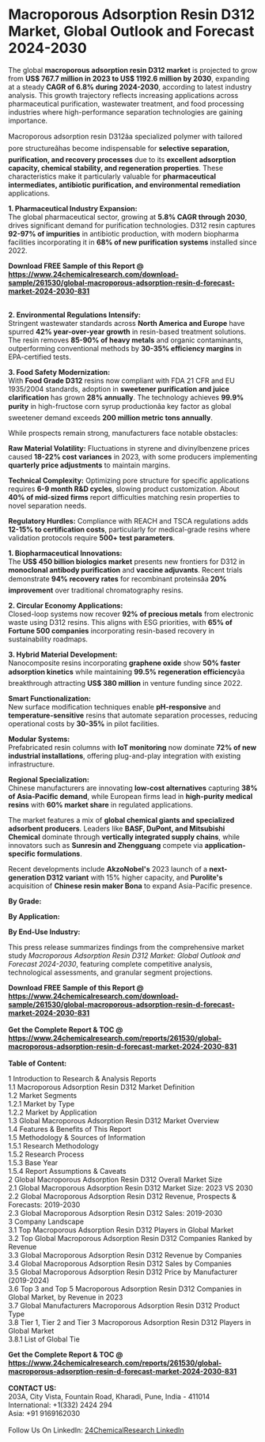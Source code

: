 <h1>Macroporous Adsorption Resin D312 Market, Global Outlook and Forecast 2024-2030</h1><p>The global <strong>macroporous adsorption resin D312 market</strong> is projected to grow from <strong>US$ 767.7 million in 2023 to US$ 1192.6 million by 2030</strong>, expanding at a steady <strong>CAGR of 6.8% during 2024-2030</strong>, according to latest industry analysis. This growth trajectory reflects increasing applications across pharmaceutical purification, wastewater treatment, and food processing industries where high-performance separation technologies are gaining importance.</p><p>Macroporous adsorption resin D312âa specialized polymer with tailored pore structureâhas become indispensable for <strong>selective separation, purification, and recovery processes</strong> due to its <strong>excellent adsorption capacity, chemical stability, and regeneration properties</strong>. These characteristics make it particularly valuable for <strong>pharmaceutical intermediates, antibiotic purification, and environmental remediation</strong> applications.</p><p><strong>1. Pharmaceutical Industry Expansion:</strong><br>
The global pharmaceutical sector, growing at <strong>5.8% CAGR through 2030</strong>, drives significant demand for purification technologies. D312 resin captures <strong>92-97% of impurities</strong> in antibiotic production, with modern biopharma facilities incorporating it in <strong>68% of new purification systems</strong> installed since 2022.</p><div><b>Download FREE Sample of this Report @ 
            <a href="https://www.24chemicalresearch.com/download-sample/261530/global-macroporous-adsorption-resin-d-forecast-market-2024-2030-831">
            https://www.24chemicalresearch.com/download-sample/261530/global-macroporous-adsorption-resin-d-forecast-market-2024-2030-831</a></b></div><br><p><strong>2. Environmental Regulations Intensify:</strong><br>
Stringent wastewater standards across <strong>North America and Europe</strong> have spurred <strong>42% year-over-year growth</strong> in resin-based treatment solutions. The resin removes <strong>85-90% of heavy metals</strong> and organic contaminants, outperforming conventional methods by <strong>30-35% efficiency margins</strong> in EPA-certified tests.</p><p><strong>3. Food Safety Modernization:</strong><br>
With <strong>Food Grade D312</strong> resins now compliant with FDA 21 CFR and EU 1935/2004 standards, adoption in <strong>sweetener purification and juice clarification</strong> has grown <strong>28% annually</strong>. The technology achieves <strong>99.9% purity</strong> in high-fructose corn syrup productionâa key factor as global sweetener demand exceeds <strong>200 million metric tons annually</strong>.</p><p>While prospects remain strong, manufacturers face notable obstacles:</p><p><strong>Raw Material Volatility:</strong> Fluctuations in styrene and divinylbenzene prices caused <strong>18-22% cost variances</strong> in 2023, with some producers implementing <strong>quarterly price adjustments</strong> to maintain margins.</p><p><strong>Technical Complexity:</strong> Optimizing pore structure for specific applications requires <strong>6-9 month R&amp;D cycles</strong>, slowing product customization. About <strong>40% of mid-sized firms</strong> report difficulties matching resin properties to novel separation needs.</p><p><strong>Regulatory Hurdles:</strong> Compliance with REACH and TSCA regulations adds <strong>12-15% to certification costs</strong>, particularly for medical-grade resins where validation protocols require <strong>500+ test parameters</strong>.</p><p><strong>1. Biopharmaceutical Innovations:</strong><br>
The <strong>US$ 450 billion biologics market</strong> presents new frontiers for D312 in <strong>monoclonal antibody purification</strong> and <strong>vaccine adjuvants</strong>. Recent trials demonstrate <strong>94% recovery rates</strong> for recombinant proteinsâa <strong>20% improvement</strong> over traditional chromatography resins.</p><p><strong>2. Circular Economy Applications:</strong><br>
Closed-loop systems now recover <strong>92% of precious metals</strong> from electronic waste using D312 resins. This aligns with ESG priorities, with <strong>65% of Fortune 500 companies</strong> incorporating resin-based recovery in sustainability roadmaps.</p><p><strong>3. Hybrid Material Development:</strong><br>
Nanocomposite resins incorporating <strong>graphene oxide</strong> show <strong>50% faster adsorption kinetics</strong> while maintaining <strong>99.5% regeneration efficiency</strong>âa breakthrough attracting <strong>US$ 380 million</strong> in venture funding since 2022.</p><p><strong>Smart Functionalization:</strong><br>
	New surface modification techniques enable <strong>pH-responsive</strong> and <strong>temperature-sensitive</strong> resins that automate separation processes, reducing operational costs by <strong>30-35%</strong> in pilot facilities.</p><p><strong>Modular Systems:</strong><br>
	Prefabricated resin columns with <strong>IoT monitoring</strong> now dominate <strong>72% of new industrial installations</strong>, offering plug-and-play integration with existing infrastructure.</p><p><strong>Regional Specialization:</strong><br>
	Chinese manufacturers are innovating <strong>low-cost alternatives</strong> capturing <strong>38% of Asia-Pacific demand</strong>, while European firms lead in <strong>high-purity medical resins</strong> with <strong>60% market share</strong> in regulated applications.</p><p>The market features a mix of <strong>global chemical giants and specialized adsorbent producers</strong>. Leaders like <strong>BASF, DuPont, and Mitsubishi Chemical</strong> dominate through <strong>vertically integrated supply chains</strong>, while innovators such as <strong>Sunresin and Zhengguang</strong> compete via <strong>application-specific formulations</strong>.</p><p>Recent developments include <strong>AkzoNobel's</strong> 2023 launch of a <strong>next-generation D312 variant</strong> with 15% higher capacity, and <strong>Purolite's</strong> acquisition of <strong>Chinese resin maker Bona</strong> to expand Asia-Pacific presence.</p><p><strong>By Grade:</strong></p><p><strong>By Application:</strong></p><p><strong>By End-Use Industry:</strong></p><p>This press release summarizes findings from the comprehensive market study <em>Macroporous Adsorption Resin D312 Market: Global Outlook and Forecast 2024-2030</em>, featuring complete competitive analysis, technological assessments, and granular segment projections.</p><div><b>Download FREE Sample of this Report @ 
            <a href="https://www.24chemicalresearch.com/download-sample/261530/global-macroporous-adsorption-resin-d-forecast-market-2024-2030-831">
            https://www.24chemicalresearch.com/download-sample/261530/global-macroporous-adsorption-resin-d-forecast-market-2024-2030-831</a></b></div><br><div><b>Get the Complete Report & TOC @ 
            <a href="https://www.24chemicalresearch.com/reports/261530/global-macroporous-adsorption-resin-d-forecast-market-2024-2030-831">
            https://www.24chemicalresearch.com/reports/261530/global-macroporous-adsorption-resin-d-forecast-market-2024-2030-831</a></b></div><br>
            <b>Table of Content:</b><p>1 Introduction to Research & Analysis Reports<br />
    1.1 Macroporous Adsorption Resin D312 Market Definition<br />
    1.2 Market Segments<br />
        1.2.1 Market by Type<br />
        1.2.2 Market by Application<br />
    1.3 Global Macroporous Adsorption Resin D312 Market Overview<br />
    1.4 Features & Benefits of This Report<br />
    1.5 Methodology & Sources of Information<br />
        1.5.1 Research Methodology<br />
        1.5.2 Research Process<br />
        1.5.3 Base Year<br />
        1.5.4 Report Assumptions & Caveats<br />
2 Global Macroporous Adsorption Resin D312 Overall Market Size<br />
    2.1 Global Macroporous Adsorption Resin D312 Market Size: 2023 VS 2030<br />
    2.2 Global Macroporous Adsorption Resin D312 Revenue, Prospects & Forecasts: 2019-2030<br />
    2.3 Global Macroporous Adsorption Resin D312 Sales: 2019-2030<br />
3 Company Landscape<br />
    3.1 Top Macroporous Adsorption Resin D312 Players in Global Market<br />
    3.2 Top Global Macroporous Adsorption Resin D312 Companies Ranked by Revenue<br />
    3.3 Global Macroporous Adsorption Resin D312 Revenue by Companies<br />
    3.4 Global Macroporous Adsorption Resin D312 Sales by Companies<br />
    3.5 Global Macroporous Adsorption Resin D312 Price by Manufacturer (2019-2024)<br />
    3.6 Top 3 and Top 5 Macroporous Adsorption Resin D312 Companies in Global Market, by Revenue in 2023<br />
    3.7 Global Manufacturers Macroporous Adsorption Resin D312 Product Type<br />
    3.8 Tier 1, Tier 2 and Tier 3 Macroporous Adsorption Resin D312 Players in Global Market<br />
        3.8.1 List of Global Tie</p><div><b>Get the Complete Report & TOC @ 
            <a href="https://www.24chemicalresearch.com/reports/261530/global-macroporous-adsorption-resin-d-forecast-market-2024-2030-831">
            https://www.24chemicalresearch.com/reports/261530/global-macroporous-adsorption-resin-d-forecast-market-2024-2030-831</a></b></div><br><b>CONTACT US:</b><br>
            203A, City Vista, Fountain Road, Kharadi, Pune, India - 411014<br>
            International: +1(332) 2424 294<br>
            Asia: +91 9169162030 <br><br>
            Follow Us On LinkedIn: <a href="https://www.linkedin.com/company/24chemicalresearch/">24ChemicalResearch LinkedIn</a>